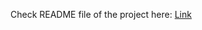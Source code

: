 Check README file of the project here: [Link](https://github.com/pierobj/M3-project-audio-guides-front)